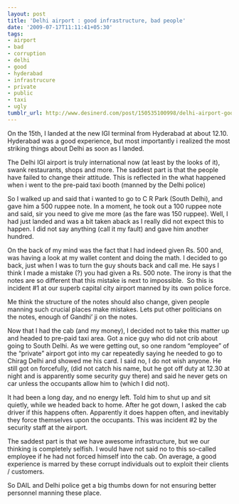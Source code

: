 ```yaml
---
layout: post
title: 'Delhi airport : good infrastructure, bad people'
date: '2009-07-17T11:11:41+05:30'
tags:
- airport
- bad
- corruption
- delhi
- good
- hyderabad
- infrastrucure
- private
- public
- taxi
- ugly
tumblr_url: http://www.desinerd.com/post/150535100998/delhi-airport-good-infrastructure-bad-people
---
```

On the 15th, I landed at the new IGI terminal from Hyderabad at about 12.10. Hyderabad was a good experience, but most importantly i realized the most striking things about Delhi as soon as I landed.

The Delhi IGI airport is truly international now (at least by the looks of it), swank restaurants, shops and more. The saddest part is that the people have failed to change their attitude. This is reflected in the what happened when i went to the pre-paid taxi booth (manned by the Delhi police)


So I walked up and said that i wanted to go to C R Park (South Delhi), and gave him a 500 ruppee note. In a moment, he took out a 100 ruppee note and said, sir you need to give me more (as the fare was 150 ruppee). Well, I had just landed and was a bit taken aback as I really did not expect this to happen. I did not say anything (call it my fault) and gave him another hundred.

On the back of my mind was the fact that I had indeed given Rs. 500 and, was having a look at my wallet content and doing the math. I decided to go back, just when I was to turn the guy shouts back and call me. He says I think I made a mistake (?) you had given a Rs. 500 note. The irony is that the notes are so different that this mistake is next to impossible.  So this is incident #1 at our superb capital city airport manned by its own police force.



Me think the structure of the notes should also change, given people manning such crucial places make mistakes. Lets put other politicians on the notes, enough of Gandhi’ ji on the notes.

Now that I had the cab (and my money), I decided not to take this matter up and headed to pre-paid taxi area. Got a nice guy who did not crib about going to South Delhi. As we were getting out, so one random “employee” of the “private” airport got into my car repeatedly saying he needed to go to Chirag Delhi and showed me his card. I said no, I do not wish anyone. He still got on forcefully, (did not catch his name, but he got off duty at 12.30 at night and is apparently some security guy there) and said he never gets on car unless the occupants allow him to (which I did not).

It had been a long day, and no energy left. Told him to shut up and sit quietly, while we headed back to home. After he got down, I asked the cab driver if this happens often. Apparently it does happen often, and inevitably they force themselves upon the occupants. This was incident #2 by the security staff at the airport.

The saddest part is that we have awesome infrastructure, but we our thinking is completely selfish. I would have not said no to this so-called employee if he had not forced himself into the cab. On average, a good experience is marred by these corrupt individuals out to exploit their clients / customers.

So DAIL and Delhi police get a big thumbs down for not ensuring better personnel manning these place.
